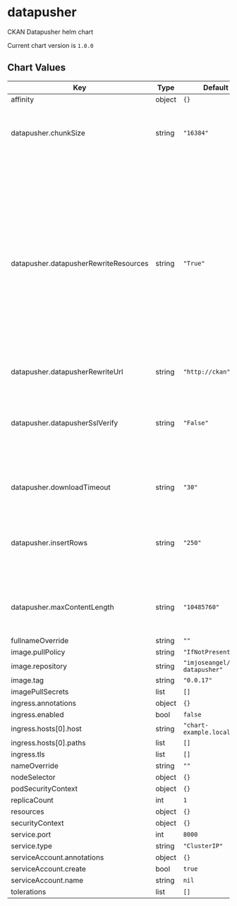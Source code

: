 # datapusher

CKAN Datapusher helm chart

Current chart version is `1.0.0`

## Chart Values

| Key                                   | Type   | Default                         | Description                                                                                                                                                                                          |
|---------------------------------------|--------|---------------------------------|------------------------------------------------------------------------------------------------------------------------------------------------------------------------------------------------------|
| affinity                              | object | `{}`                            |                                                                                                                                                                                                      |
| datapusher.chunkSize                  | string | `"16384"`                       | Size of chunks of the data that is being downloaded in bytes                                                                                                                                         |
| datapusher.datapusherRewriteResources | string | `"True"`                        | Enable or disable (boolean) whether datapusher should rewrite resources uploaded to CKAN's filestore, since datapusher takes the CKAN Site URL value for generating the resource URL. Default: False |
| datapusher.datapusherRewriteUrl       | string | `"http://ckan"`                 |                                                                                                                                                                                                      |
| datapusher.datapusherSslVerify        | string | `"False"`                       | Enable or disable (boolean) verification of SSL when trying to get resources. Default: True                                                                                                          |
| datapusher.downloadTimeout            | string | `"30"`                          | Timeout limit of the download request                                                                                                                                                                |
| datapusher.insertRows                 | string | `"250"`                         | Number of rows to take from the data and upload them as chunks to datastore                                                                                                                          |
| datapusher.maxContentLength           | string | `"10485760"`                    | Maximum size of content to be uploaded in bytes.                                                                                                                                                     |
| fullnameOverride                      | string | `""`                            |                                                                                                                                                                                                      |
| image.pullPolicy                      | string | `"IfNotPresent"`                |                                                                                                                                                                                                      |
| image.repository                      | string | `"imjoseangel/ckan-datapusher"` |                                                                                                                                                                                                      |
| image.tag                             | string | `"0.0.17"`                      |                                                                                                                                                                                                      |
| imagePullSecrets                      | list   | `[]`                            |                                                                                                                                                                                                      |
| ingress.annotations                   | object | `{}`                            |                                                                                                                                                                                                      |
| ingress.enabled                       | bool   | `false`                         |                                                                                                                                                                                                      |
| ingress.hosts[0].host                 | string | `"chart-example.local"`         |                                                                                                                                                                                                      |
| ingress.hosts[0].paths                | list   | `[]`                            |                                                                                                                                                                                                      |
| ingress.tls                           | list   | `[]`                            |                                                                                                                                                                                                      |
| nameOverride                          | string | `""`                            |                                                                                                                                                                                                      |
| nodeSelector                          | object | `{}`                            |                                                                                                                                                                                                      |
| podSecurityContext                    | object | `{}`                            |                                                                                                                                                                                                      |
| replicaCount                          | int    | `1`                             |                                                                                                                                                                                                      |
| resources                             | object | `{}`                            |                                                                                                                                                                                                      |
| securityContext                       | object | `{}`                            |                                                                                                                                                                                                      |
| service.port                          | int    | `8000`                          |                                                                                                                                                                                                      |
| service.type                          | string | `"ClusterIP"`                   |                                                                                                                                                                                                      |
| serviceAccount.annotations            | object | `{}`                            |                                                                                                                                                                                                      |
| serviceAccount.create                 | bool   | `true`                          |                                                                                                                                                                                                      |
| serviceAccount.name                   | string | `nil`                           |                                                                                                                                                                                                      |
| tolerations                           | list   | `[]`                            |                                                                                                                                                                                                      |
